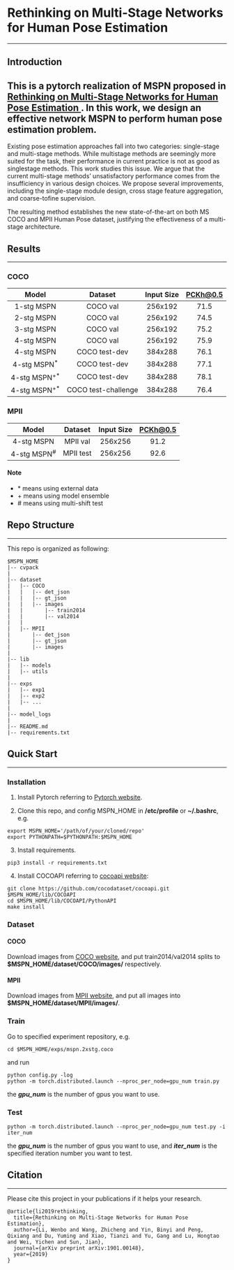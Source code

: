 # Rethinking on Multi-Stage Networks for Human Pose Estimation
----

## Introduction
This is a pytorch realization of MSPN proposed in [ Rethinking on Multi-Stage Networks for Human Pose Estimation ][1]. In this work, we design an effective network MSPN to perform human pose estimation problem.
----

Existing pose estimation approaches fall into two categories: single-stage and multi-stage methods. While multistage methods are seemingly more suited for the task, their performance in current practice is not as good as singlestage methods. This work studies this issue. We argue that the current multi-stage methods’ unsatisfactory performance comes from the insufficiency in various design choices. We propose several improvements, including the single-stage module design, cross stage feature aggregation, and coarse-tofine supervision. 

The resulting method establishes the new state-of-the-art on both MS COCO and MPII Human Pose dataset, justifying the effectiveness of a multi-stage architecture.

## Results
----

### COCO
| Model | Dataset | Input Size | PCKh@0.5 |
| :-----------------: | :------------------: | :-----------: | :------: |
| 1-stg MSPN | COCO val | 256x192 | 71.5 |
| 2-stg MSPN | COCO val | 256x192 | 74.5 |
| 3-stg MSPN | COCO val | 256x192 | 75.2 |
| 4-stg MSPN | COCO val | 256x192 | 75.9 |
| 4-stg MSPN | COCO test-dev | 384x288 | 76.1 |
| 4-stg MSPN<sup>\*</sup> | COCO test-dev | 384x288 | 77.1 |
| 4-stg MSPN<sup>\+\*</sup> | COCO test-dev | 384x288 | 78.1 |
| 4-stg MSPN<sup>\+\*</sup> | COCO test-challenge | 384x288 | 76.4 |

### MPII
| Model | Dataset | Input Size | PCKh@0.5 |
| :-----------------: | :------------------: | :-----------: | :------: |
| 4-stg MSPN | MPII val | 256x256 | 91.2 |
| 4-stg MSPN<sup>\#</sup> | MPII test | 256x256 | 92.6 |

#### Note
* \* means using external data
* \+ means using model ensemble
* \# means using multi-shift test

## Repo Structure
----
This repo is organized as following:
```
$MSPN_HOME
|-- cvpack
|
|-- dataset
|   |-- COCO
|   |   |-- det_json
|   |   |-- gt_json
|   |   |-- images
|   |       |-- train2014
|   |       |-- val2014
|   |
|   |-- MPII
|       |-- det_json
|       |-- gt_json
|       |-- images
|   
|-- lib
|   |-- models
|   |-- utils
|
|-- exps
|   |-- exp1
|   |-- exp2
|   |-- ...
|
|-- model_logs
|
|-- README.md
|-- requirements.txt
```

## Quick Start
----

### Installation

1. Install Pytorch referring to [Pytorch website][2].

2. Clone this repo, and config MSPN_HOME in **/etc/profile** or **~/.bashrc**, e.g.
 ```
 export MSPN_HOME='/path/of/your/cloned/repo'
 export PYTHONPATH=$PYTHONPATH:$MSPN_HOME
 ```

3. Install requirements.
 ```
 pip3 install -r requirements.txt
 ```

4. Install COCOAPI referring to [cocoapi website][3]:
 ```
 git clone https://github.com/cocodataset/cocoapi.git $MSPN_HOME/lib/COCOAPI
 cd $MSPN_HOME/lib/COCOAPI/PythonAPI
 make install
 ```
 
### Dataset

#### COCO
Download images from [COCO website][4], and put train2014/val2014 splits to **$MSPN_HOME/dataset/COCO/images/** respectively.

#### MPII
Download images from [MPII website][5], and put all images into **$MSPN_HOME/dataset/MPII/images/**.

### Train
Go to specified experiment repository, e.g.
```
cd $MSPN_HOME/exps/mspn.2xstg.coco
```
and run
```
python config.py -log
python -m torch.distributed.launch --nproc_per_node=gpu_num train.py
```
the ***gpu_num*** is the number of gpus you want to use.

### Test
```
python -m torch.distributed.launch --nproc_per_node=gpu_num test.py -i iter_num
```
the ***gpu_num*** is the number of gpus you want to use, and ***iter_num*** is the specified iteration number you want to test.

## Citation
----
Please cite this project in your publications if it helps your research.
```
@article{li2019rethinking,
  title={Rethinking on Multi-Stage Networks for Human Pose Estimation},
  author={Li, Wenbo and Wang, Zhicheng and Yin, Binyi and Peng, Qixiang and Du, Yuming and Xiao, Tianzi and Yu, Gang and Lu, Hongtao and Wei, Yichen and Sun, Jian},
  journal={arXiv preprint arXiv:1901.00148},
  year={2019}
}
```

[1]: https://arxiv.org/abs/1901.00148
[2]: https://pytorch.org/
[3]: https://github.com/cocodataset/cocoapi
[4]: http://cocodataset.org/#download
[5]: http://human-pose.mpi-inf.mpg.de/


